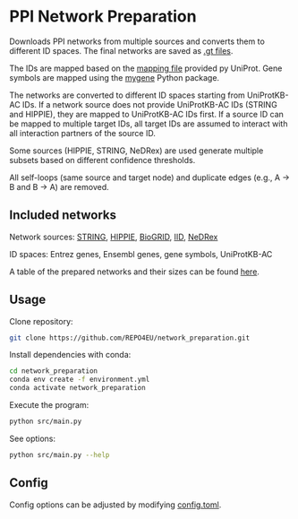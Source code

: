 # PPI Network Preparation
Downloads PPI networks from multiple sources and converts them to different ID spaces. The final networks are saved as [.gt files](https://graph-tool.skewed.de/static/doc/gt_format.html).

The IDs are mapped based on the [mapping file](https://ftp.uniprot.org/pub/databases/uniprot/current_release/knowledgebase/idmapping/by_organism/HUMAN_9606_idmapping_selected.tab.gz) provided py UniProt. Gene symbols are mapped using the [mygene](https://pypi.org/project/mygene/) Python package. 

The networks are converted to different ID spaces starting from UniProtKB-AC IDs. If a network source does not provide UniProtKB-AC IDs (STRING and HIPPIE), they are mapped to UniProtKB-AC IDs first. If a source ID can be mapped to multiple target IDs, all target IDs are assumed to interact with all interaction partners of the source ID. 

Some sources (HIPPIE, STRING, NeDRex) are used generate multiple subsets based on different confidence thresholds.

All self-loops (same source and target node) and duplicate edges (e.g., A -> B and B -> A) are removed. 

## Included networks
Network sources: [STRING](https://string-db.org/cgi/download), [HIPPIE](https://cbdm-01.zdv.uni-mainz.de/~mschaefer/hippie/index.php), [BioGRID](https://thebiogrid.org/), [IID](https://iid.ophid.utoronto.ca/), [NeDRex](https://nedrex.net/index.html)

ID spaces: Entrez genes, Ensembl genes, gene symbols, UniProtKB-AC

A table of the prepared networks and their sizes can be found [here](logs/network_stats.md).
## Usage
Clone repository:
```bash
git clone https://github.com/REPO4EU/network_preparation.git
```
Install dependencies with conda:
```bash
cd network_preparation
conda env create -f environment.yml
conda activate network_preparation
```
Execute the program:
```bash
python src/main.py
```
See options:
```bash
python src/main.py --help
```
## Config
Config options can be adjusted by modifying [config.toml](config.toml).